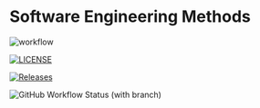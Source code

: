 # Software Engineering Methods
![workflow](https://github.com/MatthewGeorge8016/seMethods/actions/workflows/main.yml/badge.svg) 

[![LICENSE](https://img.shields.io/github/license/MatthewGeorge8016/seMethods.svg?style=flat-square)](https://github.com/MatthewGeorge8016/seMethods/blob/master/LICENSE)

[![Releases](https://img.shields.io/github/release/MatthewGeorge8016/seMethods/all.svg?style=flat-square)](https://github.com/MatthewGeorge8016/seMethods/releases)

![GitHub Workflow Status (with branch)](https://img.shields.io/github/actions/workflow/status/MatthewGeorge8016/seMethods/main.yml?branch=develop)